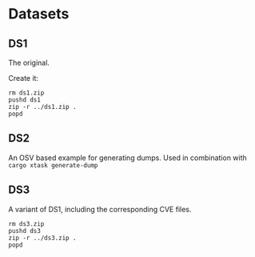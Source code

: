 # Datasets

## DS1

The original.

Create it:

```shell
rm ds1.zip
pushd ds1
zip -r ../ds1.zip .
popd
```

## DS2

An OSV based example for generating dumps. Used in combination with `cargo xtask generate-dump`

## DS3

A variant of DS1, including the corresponding CVE files.

```shell
rm ds3.zip
pushd ds3
zip -r ../ds3.zip .
popd
```
